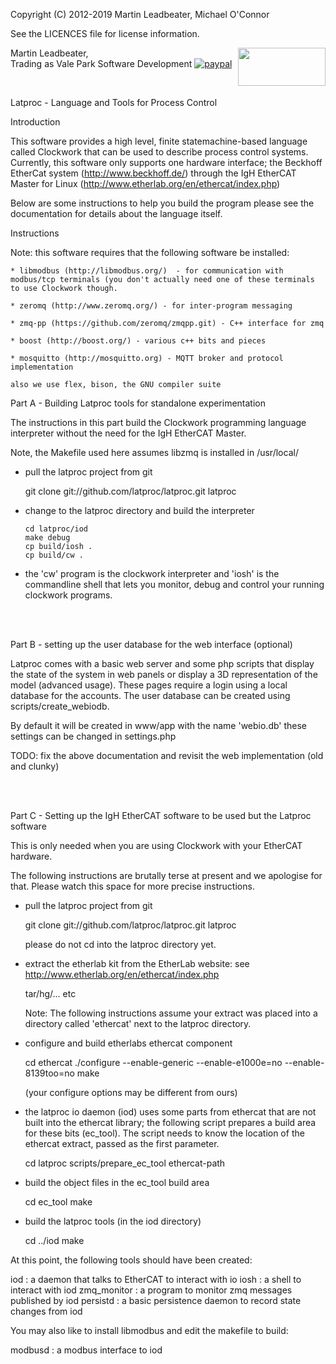 Copyright (C) 2012-2019 Martin Leadbeater, Michael O'Connor

See the LICENCES file for license information.

<img align="right" width="140" height="61" src="http://www.valeparksoftwaredevelopment.com.au/img/vpsd-logo.png">

Martin Leadbeater,  
Trading as Vale Park Software Development
[![paypal](https://www.paypalobjects.com/en_AU/i/btn/btn_donate_SM.gif)](https://www.paypal.com/cgi-bin/webscr?cmd=_s-xclick&hosted_button_id=BPB7XTK7UH6LA&source=url)

<br/>
  
   Latproc - Language and Tools for Process Control

Introduction

This software provides a high level, finite statemachine-based language 
called Clockwork that can be used to describe process control systems. 
Currently, this software only supports one hardware interface; the Beckhoff EtherCat
system (http://www.beckhoff.de/) through the IgH EtherCAT Master for Linux
(http://www.etherlab.org/en/ethercat/index.php)

Below are some instructions to help you build the program please
see the documentation for details about the language itself.

Instructions

   Note: this software requires that the following software be installed:

	* libmodbus (http://libmodbus.org/)  - for communication with modbus/tcp terminals (you don't actually need one of these terminals to use Clockwork though.

	* zeromq (http://www.zeromq.org/) - for inter-program messaging
	
	* zmq-pp (https://github.com/zeromq/zmqpp.git) - C++ interface for zmq

	* boost (http://boost.org/) - various c++ bits and pieces

	* mosquitto (http://mosquitto.org) - MQTT broker and protocol implementation
	
	also we use flex, bison, the GNU compiler suite


   Part A - Building Latproc tools for standalone experimentation

The instructions in this part build the Clockwork programming language interpreter
without the need for the IgH EtherCAT Master.

Note, the Makefile used here assumes libzmq is installed in /usr/local/


* pull the latproc project from git

  git clone git://github.com/latproc/latproc.git latproc

* change to the latproc directory and build the interpreter

  ```
  cd latproc/iod
  make debug
  cp build/iosh .
  cp build/cw .

 * the 'cw' program is the clockwork interpreter and 'iosh' is the commandline shell that lets you monitor, debug and control your running clockwork programs.

<br/>
<br/>

  
   Part B - setting up the user database for the web interface (optional)

   Latproc comes with a basic web server and some php scripts that display the state of the system in web panels or display a 3D representation of the model (advanced usage). These pages require a login using a local database for the accounts. The user database can be created using scripts/create_webiodb.

   By default it will be created in www/app with the name 'webio.db' these
     settings can be changed in settings.php

  TODO: fix the above documentation and revisit the web implementation (old and clunky)

<br/>
<br/>

   Part C - Setting up the IgH EtherCAT software to be used but the Latproc software

This is only needed when you are using Clockwork with your EtherCAT hardware. 

The following instructions are brutally terse at present and we apologise
for that. Please watch this space for more precise instructions.

* pull the latproc project from git

  git clone git://github.com/latproc/latproc.git latproc

  please do not cd into the latproc directory yet.

* extract the etherlab kit from the EtherLab website:
    see http://www.etherlab.org/en/ethercat/index.php

  tar/hg/... etc

  Note: The following instructions assume your extract was placed into 
        a directory called 'ethercat' next to the latproc directory.
  
* configure and build etherlabs ethercat component

  cd ethercat
  ./configure --enable-generic --enable-e1000e=no --enable-8139too=no
  make

  (your configure options may be different from ours)

* the latproc io daemon (iod) uses some parts from ethercat that are 
  not built into the ethercat library; the following script prepares
  a build area for these bits (ec_tool). The script needs to know
  the location of the ethercat extract, passed as the first parameter. 

  cd latproc
  scripts/prepare_ec_tool ethercat-path

* build the object files in the ec_tool build area

  cd ec_tool
  make
  
* build the latproc tools (in the iod directory)

  cd ../iod
  make
  
At this point, the following tools should have been created:

  iod  : a daemon that talks to EtherCAT to interact with io
  iosh : a shell to interact with iod
  zmq_monitor : a program to monitor zmq messages published by iod
  persistd : a basic persistence daemon to record state changes from iod

You may also like to install libmodbus and edit the makefile to build:

  modbusd : a modbus interface to iod

